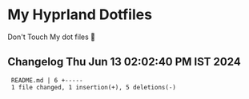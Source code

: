 # My Hyprland Dotfiles
  Don't Touch My dot files 🙂
 
 
## Changelog Thu Jun 13 02:02:40 PM IST 2024
```
 README.md | 6 +-----
 1 file changed, 1 insertion(+), 5 deletions(-)
```
 
